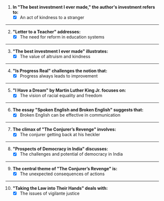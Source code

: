 1. **In "The best investment I ever made," the author's investment refers to:**
	- [x] An act of kindness to a stranger
---
2. **"Letter to a Teacher" addresses:**
	- [x] The need for reform in education systems
---
3. **"The best investment I ever made" illustrates:**
	- [x] The value of altruism and kindness
---
4. **"Is Progress Real" challenges the notion that:**
	- [x] Progress always leads to improvement
---
5. **"I Have a Dream" by Martin Luther King Jr. focuses on:**
	- [x] The vision of racial equality and freedom
---
6. **The essay "Spoken English and Broken English" suggests that:**
	- [x] Broken English can be effective in communication
---
7. **The climax of "The Conjurer’s Revenge" involves:**
	- [x] The conjurer getting back at his heckler
---
8. **"Prospects of Democracy in India" discusses:**
	- [x] The challenges and potential of democracy in India
---
9. **The central theme of "The Conjurer’s Revenge" is:**
	- [x] The unexpected consequences of actions
---
10. **"Taking the Law into Their Hands" deals with:**
	- [x] The issues of vigilante justice